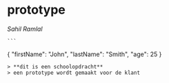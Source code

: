 # prototype 
*Sahil Ramlal*

	```
{
  "firstName": "John",
  "lastName": "Smith",
  "age": 25
}
```
> **dit is een schoolopdracht**
> een prototype wordt gemaakt voor de klant
